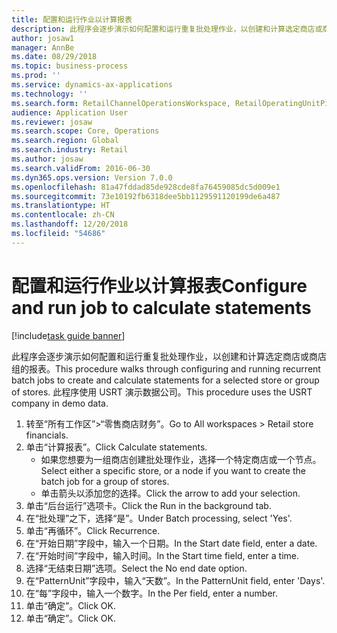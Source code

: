 ```yaml
---
title: 配置和运行作业以计算报表
description: 此程序会逐步演示如何配置和运行重复批处理作业，以创建和计算选定商店或商店组的报表。
author: josaw1
manager: AnnBe
ms.date: 08/29/2018
ms.topic: business-process
ms.prod: ''
ms.service: dynamics-ax-applications
ms.technology: ''
ms.search.form: RetailChannelOperationsWorkspace, RetailOperatingUnitPicker, SysRecurrence
audience: Application User
ms.reviewer: josaw
ms.search.scope: Core, Operations
ms.search.region: Global
ms.search.industry: Retail
ms.author: josaw
ms.search.validFrom: 2016-06-30
ms.dyn365.ops.version: Version 7.0.0
ms.openlocfilehash: 81a47fddad85de928cde8fa76459085dc5d009e1
ms.sourcegitcommit: 73e10192fb6318dee5bb1129591120199de6a487
ms.translationtype: HT
ms.contentlocale: zh-CN
ms.lasthandoff: 12/20/2018
ms.locfileid: "54686"
---
```

# <a name="configure-and-run-job-to-calculate-statements"></a><span data-ttu-id="3ec3e-103">配置和运行作业以计算报表</span><span class="sxs-lookup"><span data-stu-id="3ec3e-103">Configure and run job to calculate statements</span></span>

[!include[task guide banner](../includes/task-guide-banner.md)]

<span data-ttu-id="3ec3e-104">此程序会逐步演示如何配置和运行重复批处理作业，以创建和计算选定商店或商店组的报表。</span><span class="sxs-lookup"><span data-stu-id="3ec3e-104">This procedure walks through configuring and running recurrent batch jobs to create and calculate statements for a selected store or group of stores.</span></span> <span data-ttu-id="3ec3e-105">此程序使用 USRT 演示数据公司。</span><span class="sxs-lookup"><span data-stu-id="3ec3e-105">This procedure uses the USRT company in demo data.</span></span>

1. <span data-ttu-id="3ec3e-106">转至“所有工作区”>“零售商店财务”。</span><span class="sxs-lookup"><span data-stu-id="3ec3e-106">Go to All workspaces > Retail store financials.</span></span>
2. <span data-ttu-id="3ec3e-107">单击“计算报表”。</span><span class="sxs-lookup"><span data-stu-id="3ec3e-107">Click Calculate statements.</span></span>
    * <span data-ttu-id="3ec3e-108">如果您想要为一组商店创建批处理作业，选择一个特定商店或一个节点。</span><span class="sxs-lookup"><span data-stu-id="3ec3e-108">Select either a specific store, or a node if you want to create the batch job for a group of stores.</span></span>  
    * <span data-ttu-id="3ec3e-109">单击箭头以添加您的选择。</span><span class="sxs-lookup"><span data-stu-id="3ec3e-109">Click the arrow to add your selection.</span></span>  
3. <span data-ttu-id="3ec3e-110">单击“后台运行”选项卡。</span><span class="sxs-lookup"><span data-stu-id="3ec3e-110">Click the Run in the background tab.</span></span>
4. <span data-ttu-id="3ec3e-111">在“批处理”之下，选择“是”。</span><span class="sxs-lookup"><span data-stu-id="3ec3e-111">Under Batch processing, select 'Yes'.</span></span>
5. <span data-ttu-id="3ec3e-112">单击“再循环”。</span><span class="sxs-lookup"><span data-stu-id="3ec3e-112">Click Recurrence.</span></span>
6. <span data-ttu-id="3ec3e-113">在“开始日期”字段中，输入一个日期。</span><span class="sxs-lookup"><span data-stu-id="3ec3e-113">In the Start date field, enter a date.</span></span>
7. <span data-ttu-id="3ec3e-114">在“开始时间”字段中，输入时间。</span><span class="sxs-lookup"><span data-stu-id="3ec3e-114">In the Start time field, enter a time.</span></span>
8. <span data-ttu-id="3ec3e-115">选择“无结束日期”选项。</span><span class="sxs-lookup"><span data-stu-id="3ec3e-115">Select the No end date option.</span></span>
9. <span data-ttu-id="3ec3e-116">在“PatternUnit”字段中，输入“天数”。</span><span class="sxs-lookup"><span data-stu-id="3ec3e-116">In the PatternUnit field, enter 'Days'.</span></span>
10. <span data-ttu-id="3ec3e-117">在“每”字段中，输入一个数字。</span><span class="sxs-lookup"><span data-stu-id="3ec3e-117">In the Per field, enter a number.</span></span>
11. <span data-ttu-id="3ec3e-118">单击“确定”。</span><span class="sxs-lookup"><span data-stu-id="3ec3e-118">Click OK.</span></span>
12. <span data-ttu-id="3ec3e-119">单击“确定”。</span><span class="sxs-lookup"><span data-stu-id="3ec3e-119">Click OK.</span></span>

